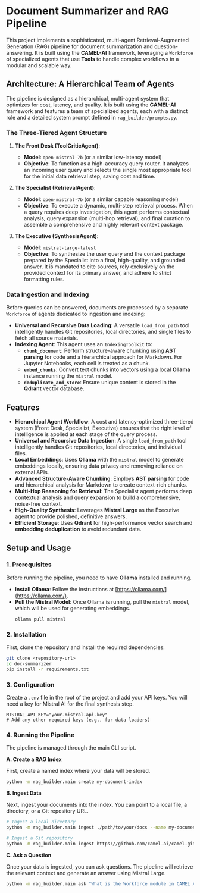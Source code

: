# Document Summarizer and RAG Pipeline

This project implements a sophisticated, multi-agent Retrieval-Augmented Generation (RAG) pipeline for document summarization and question-answering. It is built using the **CAMEL-AI** framework, leveraging a `Workforce` of specialized agents that use **Tools** to handle complex workflows in a modular and scalable way.

## Architecture: A Hierarchical Team of Agents

The pipeline is designed as a hierarchical, multi-agent system that optimizes for cost, latency, and quality. It is built using the **CAMEL-AI** framework and features a team of specialized agents, each with a distinct role and a detailed system prompt defined in `rag_builder/prompts.py`.

### The Three-Tiered Agent Structure

1.  **The Front Desk (ToolCriticAgent)**:
    -   **Model**: `open-mistral-7b` (or a similar low-latency model)
    -   **Objective**: To function as a high-accuracy query router. It analyzes an incoming user query and selects the single most appropriate tool for the initial data retrieval step, saving cost and time.

2.  **The Specialist (RetrievalAgent)**:
    -   **Model**: `open-mistral-7b` (or a similar capable reasoning model)
    -   **Objective**: To execute a dynamic, multi-step retrieval process. When a query requires deep investigation, this agent performs contextual analysis, query expansion (multi-hop retrieval), and final curation to assemble a comprehensive and highly relevant context package.

3.  **The Executive (SynthesisAgent)**:
    -   **Model**: `mistral-large-latest`
    -   **Objective**: To synthesize the user query and the context package prepared by the Specialist into a final, high-quality, and grounded answer. It is mandated to cite sources, rely exclusively on the provided context for its primary answer, and adhere to strict formatting rules.

### Data Ingestion and Indexing

Before queries can be answered, documents are processed by a separate `Workforce` of agents dedicated to ingestion and indexing:

-   **Universal and Recursive Data Loading**: A versatile `load_from_path` tool intelligently handles Git repositories, local directories, and single files to fetch all source materials.
-   **Indexing Agent**: This agent uses an `IndexingToolkit` to:
    -   **`chunk_document`**: Perform structure-aware chunking using **AST parsing** for code and a hierarchical approach for Markdown. For Jupyter Notebooks, each cell is treated as a chunk.
    -   **`embed_chunks`**: Convert text chunks into vectors using a local **Ollama** instance running the `mistral` model.
    -   **`deduplicate_and_store`**: Ensure unique content is stored in the **Qdrant** vector database.

## Features

-   **Hierarchical Agent Workflow**: A cost and latency-optimized three-tiered system (Front Desk, Specialist, Executive) ensures that the right level of intelligence is applied at each stage of the query process.
-   **Universal and Recursive Data Ingestion**: A single `load_from_path` tool intelligently handles Git repositories, local directories, and individual files.
-   **Local Embeddings**: Uses **Ollama** with the `mistral` model to generate embeddings locally, ensuring data privacy and removing reliance on external APIs.
-   **Advanced Structure-Aware Chunking**: Employs **AST parsing** for code and hierarchical analysis for Markdown to create context-rich chunks.
-   **Multi-Hop Reasoning for Retrieval**: The Specialist agent performs deep contextual analysis and query expansion to build a comprehensive, noise-free context.
-   **High-Quality Synthesis**: Leverages **Mistral Large** as the Executive agent to provide polished, definitive answers.
-   **Efficient Storage**: Uses **Qdrant** for high-performance vector search and **embedding deduplication** to avoid redundant data.

## Setup and Usage

### 1. Prerequisites

Before running the pipeline, you need to have **Ollama** installed and running.

-   **Install Ollama**: Follow the instructions at [https://ollama.com/](https://ollama.com/).
-   **Pull the Mistral Model**: Once Ollama is running, pull the `mistral` model, which will be used for generating embeddings.
    ```bash
    ollama pull mistral
    ```

### 2. Installation

First, clone the repository and install the required dependencies:

```bash
git clone <repository-url>
cd doc-summarizer
pip install -r requirements.txt
```

### 3. Configuration

Create a `.env` file in the root of the project and add your API keys. You will need a key for Mistral AI for the final synthesis step.

```
MISTRAL_API_KEY="your-mistral-api-key"
# Add any other required keys (e.g., for data loaders)
```

### 4. Running the Pipeline

The pipeline is managed through the main CLI script.

**A. Create a RAG Index**

First, create a named index where your data will be stored.

```bash
python -m rag_builder.main create my-document-index
```

**B. Ingest Data**

Next, ingest your documents into the index. You can point to a local file, a directory, or a Git repository URL.

```bash
# Ingest a local directory
python -m rag_builder.main ingest ./path/to/your/docs --name my-document-index

# Ingest a Git repository
python -m rag_builder.main ingest https://github.com/camel-ai/camel.git --name my-document-index
```

**C. Ask a Question**

Once your data is ingested, you can ask questions. The pipeline will retrieve the relevant context and generate an answer using Mistral Large.

```bash
python -m rag_builder.main ask "What is the Workforce module in CAMEL AI?" --name my-document-index
```
